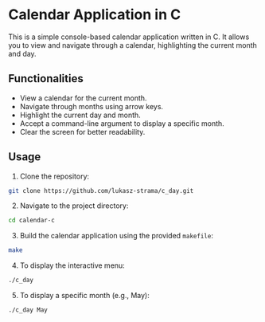 # Calendar Application in C

This is a simple console-based calendar application written in C. It allows you to view and navigate through a calendar, highlighting the current month and day.

## Functionalities

- View a calendar for the current month.
- Navigate through months using arrow keys.
- Highlight the current day and month.
- Accept a command-line argument to display a specific month.
- Clear the screen for better readability.

## Usage

1. Clone the repository:

  ```bash
  git clone https://github.com/lukasz-strama/c_day.git
  ```

2. Navigate to the project directory:

  ```bash
  cd calendar-c
  ```
   
3. Build the calendar application using the provided ```makefile```:

  ```bash
  make
  ```

4. To display the interactive menu:

  ```bash
  ./c_day
  ```

5. To display a specific month (e.g., May):

  ```bash
  ./c_day May
  ```

